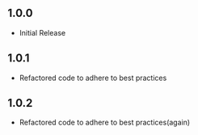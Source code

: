 ## 1.0.0

* Initial Release

## 1.0.1

* Refactored code to adhere to best practices

## 1.0.2

* Refactored code to adhere to best practices(again)